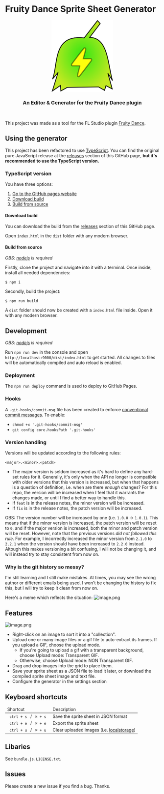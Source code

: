 # Fruity Dance Sprite Sheet Generator

<div align=center> <img width="200px"src='logotype.png'> <br> <h3> An Editor & Generator for the Fruity Dance plugin</h3> </div> <br>

This project was made as a tool for the FL Studio plugin [Fruity Dance](https://www.image-line.com/fl-studio-learning/fl-studio-online-manual/html/plugins/Fruity%20Dance.htm).

## Using the generator

This project has been refactored to use [TypeScript](https://www.typescriptlang.org/). You can find the original pure JavaScript release at the [releases](https://github.com/TheWilley/Fruity_Dance_Sprite_Sheet_Generator/releases) section of this GitHub page, **but it's recommended to use the TypeScript version.**

### TypeScript version

You have three options:

1. [Go to the GitHub pages website](https://thewilley.github.io/Fruity_Dance_Sprite_Sheet_Generator/)
2. [Download build](#download-build)
3. [Build from source](#build-from-source)

#### Download build

You can download the build from the [releases](https://github.com/TheWilley/Fruity_Dance_Sprite_Sheet_Generator/releases) section of this GitHub page.

Open `index.html` in the `dist` folder with any modern browser.

#### Build from source

_OBS: [nodejs](https://nodejs.org/en/download/) is required_

Firstly, clone the project and navigate into it with a terminal. Once inside, install all needed dependencies:

```
$ npm i
```

Secondly, build the project:

```
$ npm run build
```

A `dist` folder should now be created with a `index.html` file inside. Open it with any modern browser.

## Development

_OBS: [nodejs](https://nodejs.org/en/download/) is required_

Run `npm run dev` in the console and open `http://localhost:9000/dist/index.html` to get started. All changes to files will be automatically compiled and auto reload is enabled.

### Deployment

The `npm run deploy` command is used to deploy to GitHub Pages.

### Hooks

A `.git-hooks/commit-msg` file has been created to enforce [conventional commit messages](https://gist.github.com/qoomon/5dfcdf8eec66a051ecd85625518cfd13). To enable:

- `chmod +x '.git-hooks/commit-msg'`
- `git config core.hooksPath '.git-hooks'`

### Version handling

Versions will be updated according to the following rules:

```
<major>.<minor>.<patch>
```

- The major version is seldom increased as it's hard to define any hard-set rules for it. Generally, it's only when the API no longer is compatible with older versions that this version is increased, but when that happens is a question of definition, i.e. when are there _enough_ changes? For this repo, the version will be increased when I feel that it warrants the changes made, or until I find a better way to handle this.
- If `feat` is in the release notes, the minor version will be increased.
- If `fix` is in the release notes, the patch version will be increased.

OBS: The version number will be increased by one (i.e. `1.0.0` -> `1.0.1`). This means that if the minor version is increased, the patch version will be reset to `0`, and if the major version is increased, both the minor and patch version will be reset. However, note that the previous versions _did not followed this rule_. For example, I incorrectly increased the minor version from `2.1.0` to `2.2.1` when the version should have been increased to `2.2.0` instead. Altough this makes versioning a bit confusing, I will not be changing it, and will instead try to stay consistent from now on.

### Why is the git history so messy?

I'm still learning and I still make mistakes. At times, you may see the wrong author or different emails being used. I won't be changing the history to fix this, but I will try to keep it clean from now on.

Here's a meme which reflects the situation:
![image.png](https://i.postimg.cc/26NYFH8j/image.png)

## Features

![image.png](https://i.postimg.cc/pd2SCDYM/image.png)

- Right-click on an image to sort it into a "collection". <br>
- Upload one or many image files or a gif file to auto-extract its frames. If you upload a GIF, choose the upload mode. <br>
  - If you're going to upload a gif with a transparent background, choose Upload mode: Transparent GIF.
  - Otherwise, choose Upload mode: NON Transparent GIF. <br>
- Drag and drop images into the grid to place them. <br>
- Save your sprite sheet as a JSON file to load it later, or download the compiled sprite sheet image and text file.
- Configure the generator in the settings section

## Keyboard shortcuts

<table>
    <thead> <td> Shortcut </td> <td> Description </td></thead>
    <tbody> 
        <tr>
            <td> <code> ctrl + s </code> / <code> ⌘ + s </code>
            <td> Save the sprite sheet in JSON format </td>
        </tr>
        <tr>
            <td> <code> ctrl + e </code> / <code> ⌘ + e </code>
            <td> Export the sprite sheet </td>
        </tr>
        <tr>
            <td> <code> ctrl + u </code> / <code> ⌘ + u </code>
            <td> Clear uploaded images (i.e. <a href="https://developer.mozilla.org/en-US/docs/Web/API/Window/localStorage">localstorage</a>) </td>
        </tr>
    </tbody>
</table>

## Libaries

See `bundle.js.LICENSE.txt`.

## Issues

Please create a new issue if you find a bug. Thanks.
